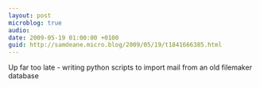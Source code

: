 ```yaml
---
layout: post
microblog: true
audio: 
date: 2009-05-19 01:00:00 +0100
guid: http://samdeane.micro.blog/2009/05/19/t1841666385.html
---
```

Up far too late - writing python scripts to import mail from an old filemaker database

